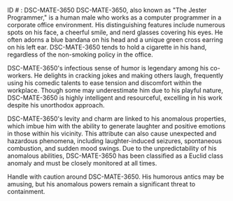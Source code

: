 ID # : DSC-MATE-3650
DSC-MATE-3650, also known as "The Jester Programmer," is a human male who works as a computer programmer in a corporate office environment. His distinguishing features include numerous spots on his face, a cheerful smile, and nerd glasses covering his eyes. He often adorns a blue bandana on his head and a unique green cross earring on his left ear. DSC-MATE-3650 tends to hold a cigarette in his hand, regardless of the non-smoking policy in the office.

DSC-MATE-3650's infectious sense of humor is legendary among his co-workers. He delights in cracking jokes and making others laugh, frequently using his comedic talents to ease tension and discomfort within the workplace. Though some may underestimate him due to his playful nature, DSC-MATE-3650 is highly intelligent and resourceful, excelling in his work despite his unorthodox approach.

DSC-MATE-3650's levity and charm are linked to his anomalous properties, which imbue him with the ability to generate laughter and positive emotions in those within his vicinity. This attribute can also cause unexpected and hazardous phenomena, including laughter-induced seizures, spontaneous combustion, and sudden mood swings. Due to the unpredictability of his anomalous abilities, DSC-MATE-3650 has been classified as a Euclid class anomaly and must be closely monitored at all times.

Handle with caution around DSC-MATE-3650. His humorous antics may be amusing, but his anomalous powers remain a significant threat to containment.